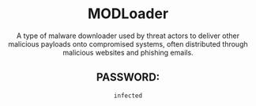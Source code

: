 <div align="center">

# MODLoader

A type of malware downloader used by threat actors to deliver other malicious payloads onto compromised systems, often distributed through malicious websites and phishing emails.

## PASSWORD: 

```
infected
```

</div>
